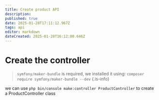 ```yaml
---
title: Create product API
description: 
published: true
date: 2025-01-28T17:11:12.967Z
tags: api
editor: markdown
dateCreated: 2025-01-28T16:12:00.646Z
---
```


# Create the controller
> `symfony/maker-bundle` is required, we installed it using: `composer require symfony/maker-bundle --dev`
{.is-info}

we can use `php bin/console make:controller ProductController` to create a ProductController class
